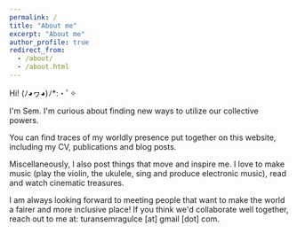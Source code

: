 ```yaml
---
permalink: /
title: "About me"
excerpt: "About me"
author_profile: true
redirect_from: 
  - /about/
  - /about.html
---
```


Hi! (ﾉ◕ヮ◕)ﾉ*:・ﾟ✧ 

I'm Sem. I'm curious about finding new ways to utilize our collective powers. 

You can find traces of my worldly presence put together on this website, including my CV, publications and blog posts. 

Miscellaneously, I also post things that move and inspire me. I love to make music (play the violin, the ukulele, sing and produce electronic music), read and watch cinematic treasures. 

I am always looking forward to meeting people that want to make the world a fairer and more inclusive place! If you think we'd collaborate well together, reach out to me at: turansemragulce [at] gmail [dot] com.
